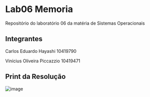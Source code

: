 # Lab06 Memoria

Repositório do laboratório 06 da matéria de Sistemas Operacionais
## Integrantes
Carlos Eduardo Hayashi         10419790

Vinícius Oliveira Piccazzio    10419471

## Print da Resolução
![image](https://github.com/user-attachments/assets/cb1d86a6-adff-4aab-9d5f-c8a9d3bac0f7)


